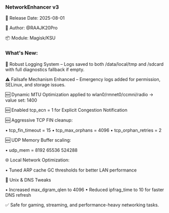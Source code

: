 ### NetworkEnhancer v3

📅 Release Date: 2025-08-01

👤 Author: @RAAJK20Pro

📦 Module: Magisk/KSU

### What's New:

📁 Robust Logging System – Logs saved to both /data/local/tmp and /sdcard with full diagnostics fallback if empty.

⚠️ Failsafe Mechanism Enhanced – Emergency logs added for permission, SELinux, and storage issues.

🆕 Dynamic MTU Optimization applied to wlan0/rmnet0/ccmni/radio → value set: 1400

🆕 Enabled tcp_ecn = 1 for Explicit Congestion Notification

🆕 Aggressive TCP FIN cleanup:

   • tcp_fin_timeout = 15
   • tcp_max_orphans = 4096
   • tcp_orphan_retries = 2
   
🆕 UDP Memory Buffer scaling:

   • udp_mem = 8192 65536 524288

🌐 Local Network Optimization:

• Tuned ARP cache GC thresholds for better LAN performance

🧵 Unix & DNS Tweaks

• Increased max_dgram_qlen to 4096
• Reduced ipfrag_time to 10 for faster DNS refresh

✅ Safe for gaming, streaming, and performance-heavy networking tasks.
